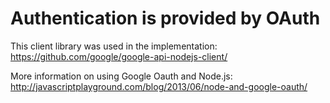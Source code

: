 Authentication is provided by OAuth
====================================
This client library was used in the implementation:
https://github.com/google/google-api-nodejs-client/

More information on using Google Oauth and Node.js:
http://javascriptplayground.com/blog/2013/06/node-and-google-oauth/